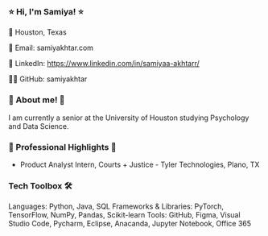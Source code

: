 ### ⭐ Hi, I'm Samiya! ⭐
📍 Houston, Texas

📧 Email: samiyakhtar.com

🔗 LinkedIn: https://www.linkedin.com/in/samiyaa-akhtarr/

👨‍💻 GitHub: samiyakhtar

### 🌷 About me! 🌷
I am currently a senior at the University of Houston studying Psychology and Data Science.

### 🌟 Professional Highlights 🌟
* Product Analyst Intern, Courts + Justice - Tyler Technologies, Plano, TX 

### Tech Toolbox 🛠️
Languages: Python, Java, SQL
Frameworks & Libraries: PyTorch, TensorFlow, NumPy, Pandas, Scikit-learn
Tools: GitHub, Figma, Visual Studio Code, Pycharm, Eclipse, Anacanda, Jupyter Notebook, Office 365

